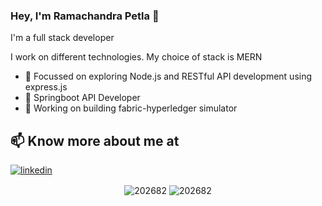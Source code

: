### Hey, I'm Ramachandra Petla 👋

I'm a full stack developer

I work on different technologies. My choice of stack is MERN

<!--
**ramachandrapetla/ramachandrapetla** is a ✨ _special_ ✨ repository because its `README.md` (this file) appears on your GitHub profile.

Here are some ideas to get you started:

- 🔭 Focussed on exploring Node.js and RESTful API development using express.js
- 🔭 Springboot API Developer
- 🌱 I’m currently trying to build my stack. 
- 👯 I’m looking to collaborate on ...
- 🤔 I’m looking for help with ...
- 💬 Ask me about ...

-->

- 🔭 Focussed on exploring Node.js and RESTful API development using express.js
- 🔭 Springboot API Developer
- 🤔 Working on building fabric-hyperledger simulator

## 📫 Know more about me at 
<p>
<a href="https://www.linkedin.com/in/ramachandrapetla/"><img src="https://img.icons8.com/color/96/000000/linkedin.png" alt="linkedin"/></a>
</p>


<div align="center"><img align="center" src="https://github-readme-stats-git-masterrstaa-rickstaa.vercel.app/api?username=ramachandrapetla&&show_icons=true&theme=dark&locale=en&layout=compact" alt="202682" />
<img align="center" src="https://github-readme-stats-git-masterrstaa-rickstaa.vercel.app/api/top-langs/?username=ramachandrapetla&show_icons=true&theme=dark&locale=en&layout=compact" alt="202682" />
</div>
